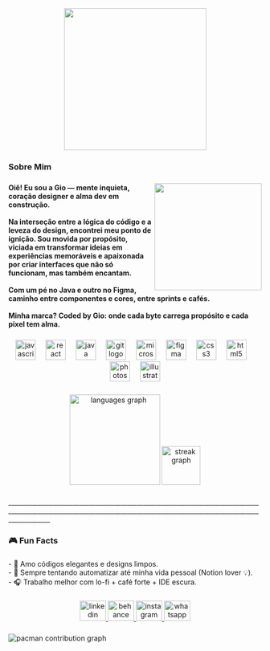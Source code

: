<div align="center">
  <img height="283" src="https://i.postimg.cc/2yMpbmNc/Capa-Perfil-Banner-Linkedin-Moderno-Direito-do-Consumidor-Advogada-Azul-e-Dourado.png"  />
</div>

###

<h3 align="left">Sobre Mim</h3>

###

<img align="right" height="213" src="https://i.postimg.cc/hGrH8Vq7/Made-with-ins-Mind-Chat-GPT-Image-23-de-mai-de-2025-17-21-58-1.png"  />

###

<h4 align="left">Oiê! Eu sou a Gio — mente inquieta, coração designer e alma dev em construção.<br><br>Na interseção entre a lógica do código e a leveza do design, encontrei meu ponto de ignição. Sou movida por propósito, viciada em transformar ideias em experiências memoráveis e apaixonada por criar interfaces que não só funcionam, mas também encantam.<br><br>Com um pé no Java e outro no Figma, caminho entre componentes e cores, entre sprints e cafés.<br><br> Minha marca? Coded by Gio: onde cada byte carrega propósito e cada pixel tem alma.</h4>

###

<div align="center">
  <img src="https://cdn.jsdelivr.net/gh/devicons/devicon/icons/javascript/javascript-original.svg" height="40" alt="javascript logo"  />
  <img width="12" />
  <img src="https://cdn.jsdelivr.net/gh/devicons/devicon/icons/react/react-original.svg" height="40" alt="react logo"  />
  <img width="12" />
  <img src="https://cdn.jsdelivr.net/gh/devicons/devicon/icons/java/java-original.svg" height="40" alt="java logo"  />
  <img width="12" />
  <img src="https://cdn.jsdelivr.net/gh/devicons/devicon/icons/git/git-original.svg" height="40" alt="git logo"  />
  <img width="12" />
  <img src="https://cdn.jsdelivr.net/gh/devicons/devicon/icons/microsoftsqlserver/microsoftsqlserver-plain.svg" height="40" alt="microsoftsqlserver logo"  />
  <img width="12" />
  <img src="https://cdn.jsdelivr.net/gh/devicons/devicon/icons/figma/figma-original.svg" height="40" alt="figma logo"  />
  <img width="12" />
  <img src="https://cdn.jsdelivr.net/gh/devicons/devicon/icons/css3/css3-original.svg" height="40" alt="css3 logo"  />
  <img width="12" />
  <img src="https://cdn.jsdelivr.net/gh/devicons/devicon/icons/html5/html5-original.svg" height="40" alt="html5 logo"  />
  <img width="12" />
  <img src="https://cdn.jsdelivr.net/gh/devicons/devicon/icons/photoshop/photoshop-plain.svg" height="40" alt="photoshop logo"  />
  <img width="12" />
  <img src="https://cdn.jsdelivr.net/gh/devicons/devicon/icons/illustrator/illustrator-plain.svg" height="40" alt="illustrator logo"  />
</div>

###

<div align="center">
  <img src="https://github-readme-stats.vercel.app/api/top-langs?username=studiocreatemkt&locale=en&hide_title=false&layout=compact&card_width=320&langs_count=6&theme=codeSTACKr&hide_border=true&order=2&custom_title=Lingugens%20mais%20usadas" height="180" alt="languages graph"  />
  <img src="https://streak-stats.demolab.com?user=studiocreatemkt&locale=en&mode=daily&theme=codeSTACKr&hide_border=true&border_radius=4&order=3" height="77" alt="streak graph"  />
</div>

###

<p align="left">_________________________________________________________________________________________________________________________________________________________________________</p>

###

<h3 align="left">🎮 Fun Facts</h3>

###

<p align="left">- 🖤 Amo códigos elegantes e designs limpos.<br>- 🧩 Sempre tentando automatizar até minha vida pessoal (Notion lover 💡).<br>- 🎧 Trabalho melhor com lo-fi + café forte + IDE escura.</p>

###

<div align="center">
  <a href="https://www.linkedin.com/in/gisantosux/" target="_blank">
    <img src="https://raw.githubusercontent.com/maurodesouza/profile-readme-generator/master/src/assets/icons/social/linkedin/default.svg" width="52" height="40" alt="linkedin logo"  />
  </a>
  <a href="https://www.behance.net/codedbygio" target="_blank">
    <img src="https://raw.githubusercontent.com/maurodesouza/profile-readme-generator/master/src/assets/icons/social/behance/default.svg" width="52" height="40" alt="behance logo"  />
  </a>
  <a href="https://www.instagram.com/codedbygio/" target="_blank">
    <img src="https://raw.githubusercontent.com/maurodesouza/profile-readme-generator/master/src/assets/icons/social/instagram/default.svg" width="52" height="40" alt="instagram logo"  />
  </a>
  <a href="https://api.whatsapp.com/send/?phone=5513991928012&text=Quero+saber+mais%21&type=phone_number&app_absent=0" target="_blank">
    <img src="https://raw.githubusercontent.com/maurodesouza/profile-readme-generator/master/src/assets/icons/social/whatsapp/default.svg" width="52" height="40" alt="whatsapp logo"  />
  </a>
</div>

###

<picture>
  <source media="(prefers-color-scheme: dark)" srcset="https://raw.githubusercontent.com/studiocreatemkt/studiocreatemkt/output/pacman-contribution-graph-dark.svg">
  <source media="(prefers-color-scheme: light)" srcset="https://raw.githubusercontent.com/studiocreatemkt/studiocreatemkt/output/pacman-contribution-graph.svg">
  <img alt="pacman contribution graph" src="https://raw.githubusercontent.com/studiocreatemkt/studiocreatemkt/output/pacman-contribution-graph.svg">
</picture>

###

